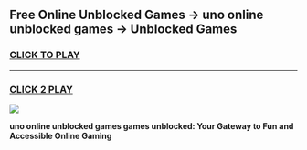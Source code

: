 
## Free Online Unblocked Games → uno online unblocked games → Unblocked Games
<h3>
<a href="https://premium.freeplayer.one?title=uno_online_unblocked_games&ref=21F">CLICK TO PLAY</a></h3>
<hr>

<h3>
<a href="https://premium.freeplayer.one?title=uno_online_unblocked_games&ref=21F">CLICK 2 PLAY</a>
  
</h3>

<a href="https://premium.freeplayer.one?title=uno_online_unblocked_games&ref=21F/"><img src="https://clearcache.store/games.png"></a>


**uno online unblocked games games unblocked: Your Gateway to Fun and Accessible Online Gaming**
